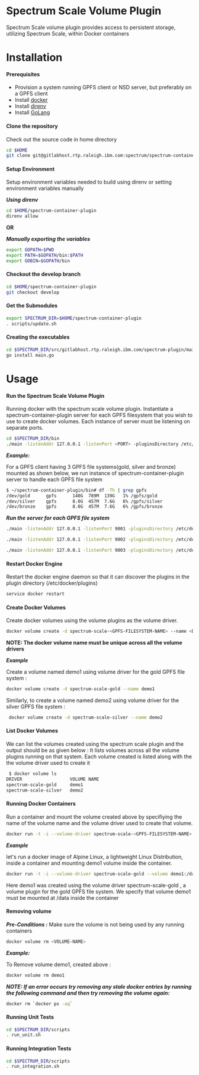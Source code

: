 # Spectrum Scale Volume Plugin
Spectrum Scale volume plugin provides access to persistent storage, utilizing Spectrum Scale, within Docker containers

# Installation
#### Prerequisites
* Provision a system running GPFS client or NSD server, but preferably on a GPFS client
* Install [docker](https://docs.docker.com/engine/installation/) 
* Install [direnv](http://direnv.net/) 
* Install [GoLang](https://golang.org/dl/)
   

#### Clone the repository
Check out the source code in home directory

```bash
cd $HOME
git clone git@gitlabhost.rtp.raleigh.ibm.com:spectrum/spectrum-container-plugin.git
```

#### Setup Environment
Setup environment variables needed to build using direnv or setting environment variables manually

**_Using direnv_**

```bash
cd $HOME/spectrum-container-plugin
direnv allow
```
 **OR**
 
**_Manually exporting the variables_**
```bash
export GOPATH=$PWD
export PATH=$GOPATH/bin:$PATH
export GOBIN=$GOPATH/bin
```

#### Checkout the develop branch

```bash
cd $HOME/spectrum-container-plugin
git checkout develop
```

#### Get the Submodules 

```bash
export SPECTRUM_DIR=$HOME/spectrum-container-plugin
. scripts/update.sh
```

#### Creating the executables

```bash
cd $SPECTRUM_DIR/src/gitlabhost.rtp.raleigh.ibm.com/spectrum-plugin/main
go install main.go
```

# Usage
#### Run the Spectrum Scale Volume Plugin
Running docker with the spectrum scale volume plugin.
Instantiate a spectrum-container-plugin server for each GPFS filesystem that you wish to use to create docker volumes. Each instance of server must be listening on separate ports.

```bash     
cd $SPECTRUM_DIR/bin
./main -listenAddr 127.0.0.1 -listenPort <PORT> -pluginsDirectory /etc/docker/plugins -filesystem <GPFS-FILESYSTEM-NAME> -mountpath <GPFS-FILESYSTEM-MOUNTPOINT>
```

***_Example:_***

For a GPFS client having 3 GPFS file systems(gold, silver and bronze) mounted as shown below, we run instance of spectrum-container-plugin server to handle each GPFS file system

```bash
$ ~/spectrum-container-plugin/bin# df -Th | grep gpfs
/dev/gold      gpfs      140G  789M  139G   1% /gpfs/gold
/dev/silver    gpfs      8.0G  457M  7.6G   6% /gpfs/silver
/dev/bronze    gpfs      8.0G  457M  7.6G   6% /gpfs/bronze
```
**_Run the server for each GPFS file system_**
```bash
./main -listenAddr 127.0.0.1 -listenPort 9001 -pluginsDirectory /etc/docker/plugins -filesystem gold -mountpath /gpfs/gold

./main -listenAddr 127.0.0.1 -listenPort 9002 -pluginsDirectory /etc/docker/plugins -filesystem silver -mountpath /gpfs/silver

./main -listenAddr 127.0.0.1 -listenPort 9003 -pluginsDirectory /etc/docker/plugins -filesystem bronze -mountpath /gpfs/bronze
```
#### Restart Docker Engine
Restart the docker engine daemon so that it can discover the plugins in the plugin directory (/etc/docker/plugins)

```bash
service docker restart
```

#### Create Docker Volumes
Create docker volumes using the volume plugins as the volume driver.

```bash 
docker volume create -d spectrum-scale-<GPFS-FILESYSTEM-NAME> --name <DOCKER-VOLUME-NAME>
```
**NOTE: The docker volume name must be unique across all the volume drivers**

**_Example_**

Create a volume named demo1 using volume driver for the gold GPFS file system :
 
 ```bash
docker volume create -d spectrum-scale-gold --name demo1
```
Similarly, to create a volume named demo2 using volume driver for the silver GPFS file system :

```bash
 docker volume create -d spectrum-scale-silver --name demo2
```

#### List Docker Volumes

We can list the volumes created using the spectrum scale plugin and the output should be as given below :
It lists volumes across all the volume plugins running on that system. Each volume created is listed along with the the volume driver used to create it

```bash
 $ docker volume ls
DRIVER                  VOLUME NAME
spectrum-scale-gold     demo1
spectrum-scale-silver   demo2
```
   
#### Running Docker Containers

Run a container and mount the volume created above by specifiying the name of the volume name and the volume driver used to create that volume.

```bash
docker run -t -i --volume-driver spectrum-scale-<GPFS-FILESYSTEM-NAME> --volume <VOLUME-NAME>:<CONTAINER-MOUNTPOINT> --entrypoint /bin/sh alpine
```
**_Example_**

let's run a docker image of Alpine Linux, a lightweight Linux Distribution, inside a container and mounting demo1 volume inside the container. 

```bash       
docker run -t -i --volume-driver spectrum-scale-gold --volume demo1:/data --entrypoint /bin/sh alpine
```
Here demo1 was created using the volume driver spectrum-scale-gold , a volume plugin for the gold GPFS file system. We specify that volume demo1 must be mounted at /data inside the container

#### Removing volume
**_Pre-Conditions :_** Make sure the volume is not being used by any running containers

```bash
docker volume rm <VOLUME-NAME>
```

**_Example:_**

To Remove volume demo1, created above :
```bash
docker volume rm demo1
```

**_NOTE: If an error occurs try removing any stale docker entries by running the following command and then try removing the volume again:_**

```bash
docker rm `docker ps -aq`
```

#### Running Unit Tests

```bash
cd $SPECTRUM_DIR/scripts
. run_unit.sh
```

#### Running Integration Tests

```bash
cd $SPECTRUM_DIR/scripts
. run_integration.sh
```



